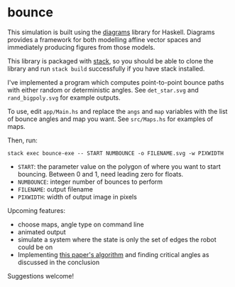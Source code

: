 # bounce

This simulation is built using the
[diagrams](http://projects.haskell.org/diagrams/) library for Haskell. Diagrams
provides a framework for both modelling affine vector spaces and immediately
producing figures from those models.

This library is packaged with
[stack](http://docs.haskellstack.org/en/stable/GUIDE/), so you should be able to
clone the library and run `stack build` successfully if you have stack
installed.

I've implemented a program which computes point-to-point bounce paths with
either random or deterministic angles. See `det_star.svg` and `rand_bigpoly.svg`
for example outputs.

To use, edit `app/Main.hs` and replace the `angs` and `map` variables with the
list of bounce angles and map you want. See `src/Maps.hs` for examples of
maps.

Then, run:

`stack exec bounce-exe -- START NUMBOUNCE -o FILENAME.svg -w PIXWIDTH`

-   `START`: the parameter value on the polygon of where you want to start
    bouncing. Between 0 and 1, need leading zero for floats.
-   `NUMBOUNCE`: integer number of bounces to perform
-   `FILENAME`: output filename
-   `PIXWIDTH`: width of output image in pixels

Upcoming features:

-   choose maps, angle type on command line
-   animated output
-   simulate a system where the state is only the set of edges the robot could
    be on
-   Implementing [this paper's algorithm](http://msl.cs.uiuc.edu/~lericks4/papers/icra13bounce.pdf) and finding critical angles as discussed in the conclusion

Suggestions welcome!
